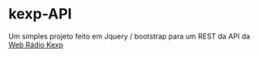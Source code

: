 # kexp-API

Um simples projeto feito em Jquery / bootstrap para um REST da API da <a href = "https://www.kexp.org/"> Web Rádio Kexp </a>
